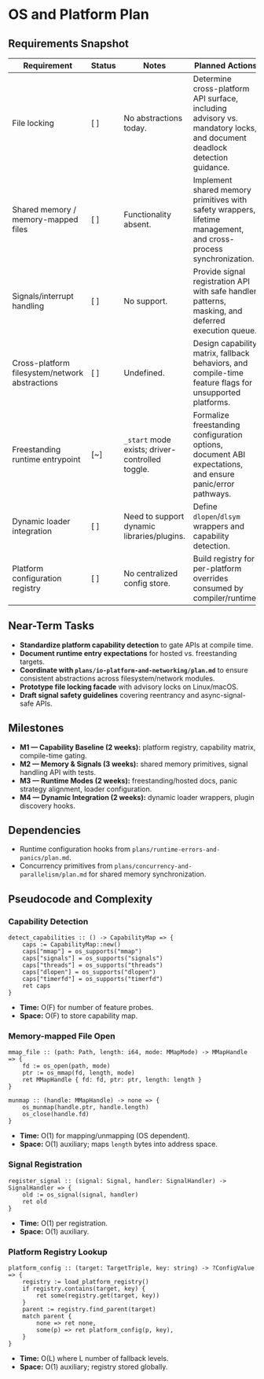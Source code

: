 # OS and Platform Plan

## Requirements Snapshot
| Requirement | Status | Notes | Planned Actions |
| --- | --- | --- | --- |
| File locking | [ ] | No abstractions today. | Determine cross-platform API surface, including advisory vs. mandatory locks, and document deadlock detection guidance. |
| Shared memory / memory-mapped files | [ ] | Functionality absent. | Implement shared memory primitives with safety wrappers, lifetime management, and cross-process synchronization. |
| Signals/interrupt handling | [ ] | No support. | Provide signal registration API with safe handler patterns, masking, and deferred execution queue. |
| Cross-platform filesystem/network abstractions | [ ] | Undefined. | Design capability matrix, fallback behaviors, and compile-time feature flags for unsupported platforms. |
| Freestanding runtime entrypoint | [~] | `_start` mode exists; driver-controlled toggle. | Formalize freestanding configuration options, document ABI expectations, and ensure panic/error pathways. |
| Dynamic loader integration | [ ] | Need to support dynamic libraries/plugins. | Define `dlopen`/`dlsym` wrappers and capability detection. |
| Platform configuration registry | [ ] | No centralized config store. | Build registry for per-platform overrides consumed by compiler/runtime. |

## Near-Term Tasks
- **Standardize platform capability detection** to gate APIs at compile time.
- **Document runtime entry expectations** for hosted vs. freestanding targets.
- **Coordinate with `plans/io-platform-and-networking/plan.md`** to ensure consistent abstractions across filesystem/network modules.
- **Prototype file locking facade** with advisory locks on Linux/macOS.
- **Draft signal safety guidelines** covering reentrancy and async-signal-safe APIs.

## Milestones
- **M1 — Capability Baseline (2 weeks):** platform registry, capability matrix, compile-time gating.
- **M2 — Memory & Signals (3 weeks):** shared memory primitives, signal handling API with tests.
- **M3 — Runtime Modes (2 weeks):** freestanding/hosted docs, panic strategy alignment, loader configuration.
- **M4 — Dynamic Integration (2 weeks):** dynamic loader wrappers, plugin discovery hooks.

## Dependencies
- Runtime configuration hooks from `plans/runtime-errors-and-panics/plan.md`.
- Concurrency primitives from `plans/concurrency-and-parallelism/plan.md` for shared memory synchronization.

## Pseudocode and Complexity

### Capability Detection
```pn
detect_capabilities :: () -> CapabilityMap => {
	caps := CapabilityMap::new()
	caps["mmap"] = os_supports("mmap")
	caps["signals"] = os_supports("signals")
	caps["threads"] = os_supports("threads")
	caps["dlopen"] = os_supports("dlopen")
	caps["timerfd"] = os_supports("timerfd")
	ret caps
}
```
- **Time:** O(F) for number of feature probes.
- **Space:** O(F) to store capability map.

### Memory-mapped File Open
```pn
mmap_file :: (path: Path, length: i64, mode: MMapMode) -> MMapHandle => {
	fd := os_open(path, mode)
	ptr := os_mmap(fd, length, mode)
	ret MMapHandle { fd: fd, ptr: ptr, length: length }
}

munmap :: (handle: MMapHandle) -> none => {
	os_munmap(handle.ptr, handle.length)
	os_close(handle.fd)
}
```
- **Time:** O(1) for mapping/unmapping (OS dependent).
- **Space:** O(1) auxiliary; maps `length` bytes into address space.

### Signal Registration
```pn
register_signal :: (signal: Signal, handler: SignalHandler) -> SignalHandler => {
	old := os_signal(signal, handler)
	ret old
}
```
- **Time:** O(1) per registration.
- **Space:** O(1) auxiliary.

### Platform Registry Lookup
```pn
platform_config :: (target: TargetTriple, key: string) -> ?ConfigValue => {
	registry := load_platform_registry()
	if registry.contains(target, key) {
		ret some(registry.get(target, key))
	}
	parent := registry.find_parent(target)
	match parent {
		none => ret none,
		some(p) => ret platform_config(p, key),
	}
}
```
- **Time:** O(L) where L number of fallback levels.
- **Space:** O(1) auxiliary; registry stored globally.
